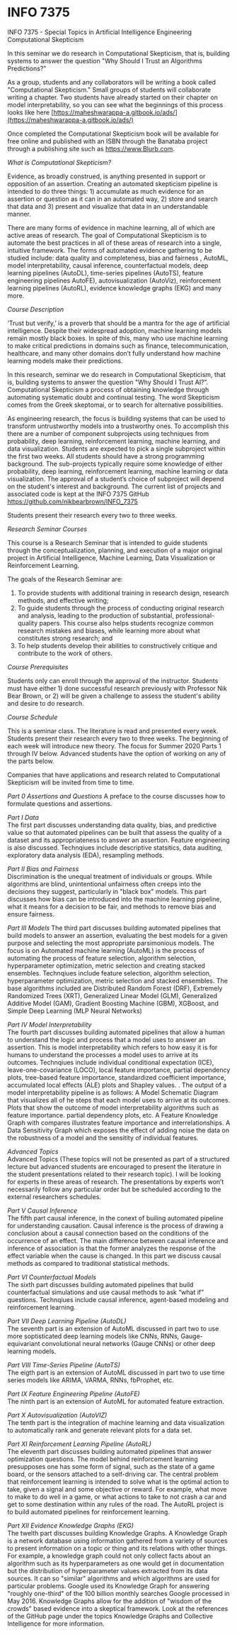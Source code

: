 # INFO 7375   
INFO 7375 - Special Topics in Artificial Intelligence Engineering Computational Skepticism   

In this seminar we do research in Computational Skepticism, that is, building systems to answer the question "Why Should I Trust an Algorithms Predictions?”   

As a group, students and any collaborators will be writing a book called "Computational Skepticism." Small groups of students will collaborate writing a chapter. Two students have already started on their chapter on model interpretability, so you can see what the beginnings of this process looks like here [https://maheshwarappa-a.gitbook.io/ads/](https://maheshwarappa-a.gitbook.io/ads/)  

Once completed the Computational Skepticism book will be available for free online and published with an ISBN through the Banataba project through a publishing site such as https://www.Blurb.com.


_What is Computational Skepticism?_   
 
Evidence, as broadly construed, is anything presented in support or opposition of an assertion. Creating an automated skepticism pipeline is intended to do three things: 1) accumulate as much evidence for an assertion or question as it can in an automated way, 2) store and search that data and 3) present and visualize that data in an understandable manner.

There are many forms of evidence in machine learning, all of which are active areas of research. The goal of Computational Skepticism is to automate the best practices in all of these areas of research into a single, intuitive framework. The forms of automated evidence gathering to be studied include: data quality and completeness, bias and fairness ,  AutoML, model interpretability, causal inference, counterfactual models, deep learning pipelines (AutoDL), time-series pipelines (AutoTS), feature engineering pipelines  AutoFE), autovisualization (AutoViz), reinforcement learning pipelines (AutoRL), evidence knowledge graphs (EKG) and many more.



_Course Description_    

‘Trust but verify,’ is a proverb that should be a mantra for the age of artificial intelligence. Despite their widespread adoption, machine learning models remain mostly black boxes. In spite of this, many who use machine learning to make critical predictions in domains such as finance, telecommunication, healthcare, and many other domains don’t fully understand how machine learning models make their predictions.

In this research, seminar we do research in Computational Skepticism, that is, building systems to answer the question "Why Should I Trust AI?”.   Computational Skepticism a process of obtaining knowledge through automating systematic doubt and continual testing. The word Skepticism comes from the Greek skeptomai, or to search for alternative possibilities.  

As engineering research, the focus is building systems that can be used to transform untrustworthy models into a trustworthy ones. To accomplish this there are a number of
component subprojects using techniques from probability, deep learning, reinforcement learning, machine learning, and data visualization. Students are expected to pick a single subproject within the first two weeks. All students should have a strong programming background. The sub-projects typically require some knowledge of either probability, deep learning, reinforcement learning, machine learning or data visualization. The approval of a student’s choice of subproject will depend on the student's interest and background. The current list of projects and associated code is kept at the INFO 7375 GitHub https://github.com/nikbearbrown/INFO_7375   

Students present their research every two to three weeks.  


_Research Seminar Courses_   

This course is a Research Seminar that is intended to guide students through the conceptualization, planning, and execution of a major original project in Artificial Intelligence, Machine Learning, Data Visualization or Reinforcement Learning. 

The goals of the Research Seminar are:

1. To provide students with additional training in research design, research methods, and effective writing;     
2. To guide students through the process of conducting original research and analysis, leading to the production of substantial, professional-quality papers. This course also helps students recognize common research mistakes and biases, while learning more about what constitutes strong research; and     
3. To help students develop their abilities to constructively critique and contribute to the work of others.    
 

_Course Prerequisites_

Students only can enroll through the approval of the instructor. Students must have either 1) done successful research previously with Professor Nik Bear Brown, or 2) will be given a challenge to assess the student's ability and desire to do research.


_Course Schedule_    


This is a seminar class. The literature is read and presented every week. Students present their research every two to three weeks. The beginning of each week will introduce new theory. The focus for Summer 2020 Parts 1 through IV below.  Advanced students have the option of working on any of the parts below.

Companies that have applications and research related to Computational Skepticism will be invited from time to time. 

*Part 0  Assertions and Questions* 
A preface to the course discusses how to formulate questions and assertions.

*Part I  Data*   
The first part discusses understanding data quality, bias, and predictive value so that automated pipelines can be built that assess the quality of a dataset and its appropriateness to answer an assertion. Feature engineering is also discussed. Technqiues include descriptive statsitics, data auditing, exploratory data analysis (EDA), resampling methods.

*Part II  Bias and Fairness*  
Discrimination is the unequal treatment of individuals or groups. While algorithms are blind, unintentional unfairness often creeps into the decisions they suggest, particularly in "black box" models. This part discusses how bias can be introduced into the machine learning pipeline, what it means for a decision to be fair, and methods to remove bias and ensure fairness.

*Part III  Models* 
The third part discusses building automated pipelines that build models to answer an assertion, evaluating the best models for a given purpose and selecting the most appropriate parsimonious models. The focus is on Automated machine learning (AutoML) is the process of automating the process of feature selection, algorithm selection, hyperparameter optimization, metric selection and creating stacked ensembles.
Technqiues include feature selection, algorithm selection, hyperparameter optimization, metric selection and stacked ensembles.
The base algorithms included are Distributed Random Forest (DRF), Extremely Randomized Trees (XRT), Generalized Linear Model (GLM), Generalized Additive Model (GAM), Gradient Boosting Machine (GBM), XGBoost, and Simple Deep Learning (MLP Neural Networks)

*Part IV  Model Interpretability*  
The fourth part discusses building automated pipelines that allow a human to understand the logic and process that a model uses to answer an assertion. This is model interpretability which refers to how easy it is for humans to understand the processes a model uses to arrive at its outcomes.
Technqiues include individual conditional expectation (ICE), leave-one-covariance (LOCO), local feature importance, partial dependency plots, tree-based feature importance, standardized coefficient importance, accumulated local effects (ALE) plots and Shapley values. .
The output of a model interpretability pipeline is as follows:
A Model Schematic Diagram that visualizes all of he steps that each model uses to arrive at its outcomes.
Plots that show the outcome of model interpretability algorithms such as feature importance. partial dependency plots, etc.
A Feature Knowledge Graph with compares illustrates feature importance and interrelationships.
A Data Sensitivity Graph which exposes the effect of adding noise the data on the robustness of a model and the sensitity of individual features.

_Advanced Topics_   
Advanced Topics (These topics will not be presented as part of a structured lecture but advanced students are encouraged to present the literature in the student presentations related to their research topic). I  will be looking for experts in these areas of research. The presentations by experts won’t necessarily follow any particular order but be scheduled according to the external researchers schedules.
  
*Part V  Causal Inference*  
The fifth part causal inference, in the conext of builing automated pipeline for understanding causation. Causal inference is the process of drawing a conclusion about a causal connection based on the conditions of the occurrence of an effect. The main difference between causal inference and inference of association is that the former analyzes the response of the effect variable when the cause is changed.  In this part we discuss causal methods as compared to traditional statistical methods.

*Part VI  Counterfactual Models*  
The sixth part discusses building automated pipelines that build counterfactual simulations and use causal methods to ask “what if” questions. Technqiues include causal inference, agent-based modeling and reinforcement learning.

*Part VII  Deep Learning Pipeline (AutoDL)*  
The seventh part is an extension of AutoML discussed in part two to use more soptisticated deep learning models like CNNs, RNNs, Gauge-equivariant convolutional neural networks (Gauge CNNs) or other deep learning models.

*Part VIII  Time-Series Pipeline (AutoTS)*  
The eigth part is an extension of AutoML discussed in part two to use time series models like ARIMA, VARMA, RNNs, fbProphet, etc. 

*Part IX  Feature Engineering Pipeline (AutoFE)*  
The ninth part is an extension of AutoML for automated feature extraction.

*Part X  Autovisualization (AutoVIZ)*  
The tenth part is the integration of machine learning and data visualization to automatically rank and generate relevant plots for a data set.

*Part XI  Reinforcement Learning Pipeline (AutoRL)*  
The eleventh part discusses building automated pipelines that answer optimization questions.  The model behind reinforcement learning presupposes one has some form of signal, such as the state of a game board, or the sensors attached to a self-driving car. The central problem that reinforcement learning is intended to solve what is the optimal action to take, given a signal and some objective or reward. For example, what move to make to do well in a game, or what actions to take to not crash a car and get to some destination within any rules of the road.
The AutoRL project is to build automated pipelines for reinforcement learning.

*Part XII  Evidence Knowledge Graphs (EKG)*  
The twelth part discusses building Knowledge Graphs. A Knowledge Graph is a network database using information gathered from a variety of sources to present information on a topic or thing and its relations with other things.
For example, a knowledge graph could not only collect facts about an algorithm such as its hyperparameters as one would get in documentation but the distribution of hyperparameter values extracted from its data sources.
It can so "similar" algorithms and which algorithms are used for particular problems. Google used its Knowledge Graph for answering "roughly one-third" of the 100 billion monthly searches Google processed in May 2016. 
Knowledge Graphs allow for the addition of "wisdom of the crowds" based evidence into a skeptical framework. Look at the references of the GitHub page under the topics Knowledge Graphs and Collective Intelligence for more information.






